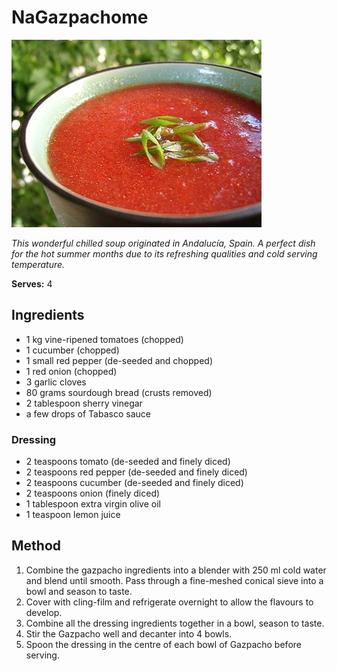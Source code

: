 # NaGazpachome

![Gazpacho](resources/gazpacho.jpg)

*This wonderful chilled soup originated in Andalucía, Spain. A perfect dish for the hot summer months due to its refreshing qualities and cold serving temperature.*

**Serves:** 4

## Ingredients
- 1 kg vine-ripened tomatoes (chopped)
- 1 cucumber (chopped)
- 1 small red pepper (de-seeded and chopped)
- 1 red onion (chopped)
- 3 garlic cloves
- 80 grams sourdough bread (crusts removed)
- 2 tablespoon sherry vinegar
- a few drops of Tabasco sauce

### Dressing
- 2 teaspoons tomato (de-seeded and finely diced)
- 2 teaspoons red pepper (de-seeded and finely diced)
- 2 teaspoons cucumber (de-seeded and finely diced)
- 2 teaspoons onion (finely diced)
- 1 tablespoon extra virgin olive oil
- 1 teaspoon lemon juice

## Method
1. Combine the gazpacho ingredients into a blender with 250 ml cold water and blend until smooth. Pass through a fine-meshed conical sieve into a bowl and season to taste. 
1. Cover with cling-film and refrigerate overnight to allow the flavours to develop.
1. Combine all the dressing ingredients together in a bowl, season to taste.
1. Stir the Gazpacho well and decanter into 4 bowls.
1. Spoon the dressing in the centre of each bowl of Gazpacho before serving.